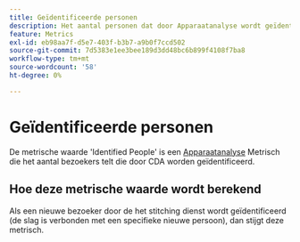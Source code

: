 ```yaml
---
title: Geïdentificeerde personen
description: Het aantal personen dat door Apparaatanalyse wordt geïdentificeerd.
feature: Metrics
exl-id: eb98aa7f-d5e7-403f-b3b7-a9b0f7ccd502
source-git-commit: 7d5383e1ee3bee189d3dd48bc6b899f4108f7ba8
workflow-type: tm+mt
source-wordcount: '58'
ht-degree: 0%

---
```


# Geïdentificeerde personen

De metrische waarde &#39;Identified People&#39; is een [Apparaatanalyse](../cda/overview.md) Metrisch die het aantal bezoekers telt die door CDA worden geïdentificeerd.

## Hoe deze metrische waarde wordt berekend

Als een nieuwe bezoeker door de het stitching dienst wordt geïdentificeerd (de slag is verbonden met een specifieke nieuwe persoon), dan stijgt deze metrisch.
